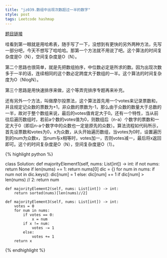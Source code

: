 ```yaml
---
title: "jz039.数组中出现次数超过一半的数字"
style: post
tags: Leetcode hashmap
---
```


[题目链接](https://leetcode-cn.com/problems/shu-zu-zhong-chu-xian-ci-shu-chao-guo-yi-ban-de-shu-zi-lcof/)

哇看到第一眼就是用哈希表，随手写了一下，没想到有更快的另外两种方法，先写一部分吧，今天不想写了哈哈哈。那第一个方法就不用说了吧。这个算法的时间复杂度是O（N），空间复杂度是O（N）。

第二个思路也很简单，就是先把数组拍序，中位数必定是所求的数。因为出现次数多于一半的话，连续相同的这个数必定跨度大于数组的一半。这个算法的时间复杂度为O（NlogN）。

第三个思路是用快速排序来做，这个等弄完排序专题再来补充。

还有另外一个方法，叫做摩尔投票法，这个算法首先用一个votes来记录票数和，并且规定记众数的票数为+1，非众数的票数为-1，那么由于众数的数量大于总数的一半，故对于整个数组来说，最后的votes值肯定大于0。还有一个特性，当从前往后遍历数组时，若前a个数的votes值为0，则数组后（n-a）个数字的票数和一定大于0（即后n-a个数字中的众数也一定是原先的众数）。算法流程如代码所示，首先设票数和votes为0，x为众数，从头开始遍历数组，当votes为0时，设置遍历到的num为众数x，当num与x相等时，votes加一，否则votes减一，最后将x返回即可。这个的时间复杂度是O（N），空间复杂度是O（1）。

{% highlight python %}

class Solution:
    def majorityElement1(self, nums: List[int]) -> int:
        if not nums:
            return None
        if len(nums) == 1:
            return nums[0]
        dic = {}
        for num in nums:
            if num not in dic.keys():
                dic[num] = 1
            else:
                dic[num] += 1
                if dic[num] > len(nums) // 2:
                    return num

    def majorityElement2(self, nums: List[int]) -> int:
        return sorted(nums)[len(nums)//2]

    def majorityElement3(self, nums: List[int]) -> int:
        votes = 0
        for num in nums:
            if votes == 0:
                x = num
            if x != num:
                votes -= 1
            else:
                votes += 1
        return x

{% endhighlight %}

